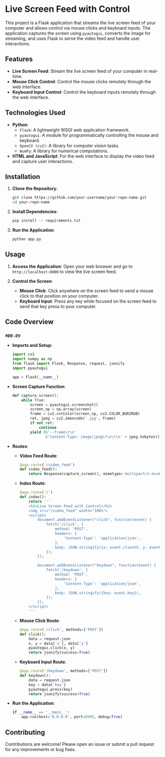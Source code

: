 # Live Screen Feed with Control

This project is a Flask application that streams the live screen feed of your computer and allows control via mouse clicks and keyboard inputs. The application captures the screen using `pyautogui`, converts the image for streaming, and uses Flask to serve the video feed and handle user interactions.

## Features

- **Live Screen Feed**: Stream the live screen feed of your computer in real-time.
- **Mouse Click Control**: Control the mouse clicks remotely through the web interface.
- **Keyboard Input Control**: Control the keyboard inputs remotely through the web interface.

## Technologies Used

- **Python**
  - `Flask`: A lightweight WSGI web application framework.
  - `pyautogui`: A module for programmatically controlling the mouse and keyboard.
  - `OpenCV (cv2)`: A library for computer vision tasks.
  - `NumPy`: A library for numerical computations.
- **HTML and JavaScript**: For the web interface to display the video feed and capture user interactions.

## Installation

1. **Clone the Repository**:
    ```bash
    git clone https://github.com/your-username/your-repo-name.git
    cd your-repo-name
    ```

2. **Install Dependencies**:
    ```bash
    pip install -r requirements.txt
    ```

3. **Run the Application**:
    ```bash
    python app.py
    ```

## Usage

1. **Access the Application**:
   Open your web browser and go to `http://localhost:8000` to view the live screen feed.

2. **Control the Screen**:
   - **Mouse Click**: Click anywhere on the screen feed to send a mouse click to that position on your computer.
   - **Keyboard Input**: Press any key while focused on the screen feed to send that key press to your computer.

## Code Overview

### `app.py`

- **Imports and Setup**:
    ```python
    import cv2
    import numpy as np
    from flask import Flask, Response, request, jsonify
    import pyautogui

    app = Flask(__name__)
    ```

- **Screen Capture Function**:
    ```python
    def capture_screen():
        while True:
            screen = pyautogui.screenshot()
            screen_np = np.array(screen)
            frame = cv2.cvtColor(screen_np, cv2.COLOR_BGR2RGB)
            ret, jpeg = cv2.imencode('.jpg', frame)
            if not ret:
                continue
            yield (b'--frame\r\n'
                   b'Content-Type: image/jpeg\r\n\r\n' + jpeg.tobytes() + b'\r\n')
    ```

- **Routes**:
    - **Video Feed Route**:
        ```python
        @app.route('/video_feed')
        def video_feed():
            return Response(capture_screen(), mimetype='multipart/x-mixed-replace; boundary=frame')
        ```

    - **Index Route**:
        ```python
        @app.route('/')
        def index():
            return '''
            <h1>Live Screen Feed with Control</h1>
            <img src="/video_feed" width="100%">
            <script>
                document.addEventListener("click", function(event) {
                    fetch('/click', {
                        method: 'POST',
                        headers: {
                            'Content-Type': 'application/json',
                        },
                        body: JSON.stringify({x: event.clientX, y: event.clientY}),
                    });
                });

                document.addEventListener("keydown", function(event) {
                    fetch('/keydown', {
                        method: 'POST',
                        headers: {
                            'Content-Type': 'application/json',
                        },
                        body: JSON.stringify({key: event.key}),
                    });
                });
            </script>
            '''
        ```

    - **Mouse Click Route**:
        ```python
        @app.route('/click', methods=['POST'])
        def click():
            data = request.json
            x, y = data['x'], data['y']
            pyautogui.click(x, y)
            return jsonify(success=True)
        ```

    - **Keyboard Input Route**:
        ```python
        @app.route('/keydown', methods=['POST'])
        def keydown():
            data = request.json
            key = data['key']
            pyautogui.press(key)
            return jsonify(success=True)
        ```

- **Run the Application**:
    ```python
    if __name__ == '__main__':
        app.run(host='0.0.0.0', port=8000, debug=True)
    ```

## Contributing

Contributions are welcome! Please open an issue or submit a pull request for any improvements or bug fixes.


